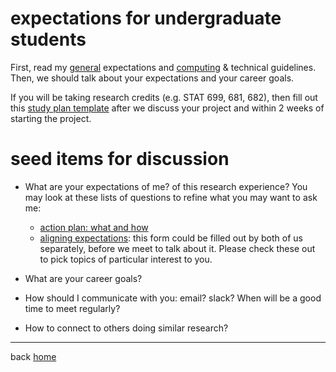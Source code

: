 # expectations for undergraduate students

First, read my [general](expectations_general.md) expectations
and [computing](technical.md) & technical guidelines.  
Then, we should talk about your expectations and your career goals.

If you will be taking research credits (e.g. STAT 699, 681, 682),
then fill out this
[study plan template](https://docs.google.com/document/d/1RKxRtYes2OosMJlWoh4FspcibA2c1GqGYJ-MiSNmKLk/view)
after we discuss your project and
within 2 weeks of starting the project.

# seed items for discussion

- What are your expectations of me? of this research experience?
  You may look at these lists of questions to refine what you may want to ask me:
  * [action plan: what and how](https://docs.google.com/document/d/1DdQA4rMAdrPlMW7LMsE5pfBtDGZgKRBl/edit)
  * [aligning expectations](https://grad.ucdavis.edu/sites/g/files/dgvnsk9301/files/inline-files/questionnaire_aligning_expectations_in_mentoring_relationships_2018-05-1._.pdf):
    <!-- used to be available [here](https://docs.google.com/document/d/1wVS3m8cMTimmlPgZZksmRRUS8rD83GkQ/view) -->
    this form could be filled out by both of us separately, before we meet
    to talk about it. Please check these out to pick topics of particular
    interest to you.

- What are your career goals?

- How should I communicate with you: email? slack?
  When will be a good time to meet regularly?

- How to connect to others doing similar research?

---
back [home](readme.md)
